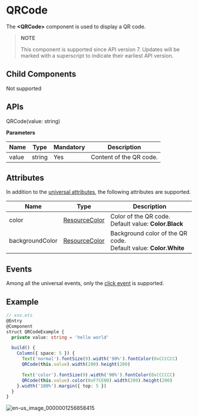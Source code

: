 # QRCode

The **\<QRCode>** component is used to display a QR code.

> **NOTE**
>
> This component is supported since API version 7. Updates will be marked with a superscript to indicate their earliest API version.


## Child Components

Not supported


## APIs

QRCode(value: string)

**Parameters**

| Name| Type| Mandatory| Description|
| -------- | -------- | -------- | -------- |
| value | string | Yes| Content of the QR code.|

## Attributes

In addition to the [universal attributes](ts-universal-attributes-size.md), the following attributes are supported.

| Name| Type| Description|
| -------- | -------- | -------- |
| color | [ResourceColor](ts-types.md#resourcecolor) | Color of the QR code.<br>Default value: **Color.Black**|
| backgroundColor | [ResourceColor](ts-types.md#resourcecolor) | Background color of the QR code.<br>Default value: **Color.White**|


## Events

Among all the universal events, only the [click event](ts-universal-events-click.md) is supported.


## Example

```ts
// xxx.ets
@Entry
@Component
struct QRCodeExample {
  private value: string = 'hello world'

  build() {
    Column({ space: 5 }) {
      Text('normal').fontSize(9).width('90%').fontColor(0xCCCCCC)
      QRCode(this.value).width(200).height(200)

      Text('color').fontSize(9).width('90%').fontColor(0xCCCCCC)
      QRCode(this.value).color(0xF7CE00).width(200).height(200)
    }.width('100%').margin({ top: 5 })
  }
}
```

![en-us_image_0000001256858415](figures/en-us_image_0000001256858415.png)
